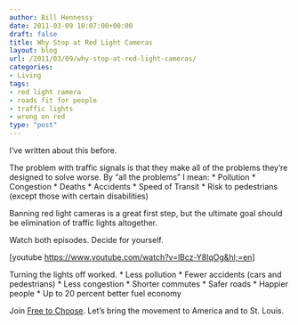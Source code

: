 ```yaml
---
author: Bill Hennessy
date: 2011-03-09 10:07:00+00:00
draft: false
title: Why Stop at Red Light Cameras
layout: blog
url: /2011/03/09/why-stop-at-red-light-cameras/
categories:
- Living
tags:
- red light camera
- roads fit for people
- traffic lights
- wrong on red
type: "post"
---
```


I’ve written about this before. 

The problem with traffic signals is that they make all of the problems they’re designed to solve worse. By “all the problems” I mean:   * Pollution    * Congestion    * Deaths    * Accidents    * Speed of Transit    * Risk to pedestrians (except those with certain disabilities)

Banning red light cameras is a great first step, but the ultimate goal should be elimination of traffic lights altogether.

Watch both episodes. Decide for yourself.

[youtube https://www.youtube.com/watch?v=lBcz-Y8lqOg&hl;=en]

Turning the lights off worked.    * Less pollution    * Fewer accidents (cars and pedestrians)    * Less congestion    * Shorter commutes    * Safer roads    * Happier people    * Up to 20 percent better fuel economy 

Join [Free to Choose](https://amberlight.ning.com/). Let’s bring the movement to America and to St. Louis. 
